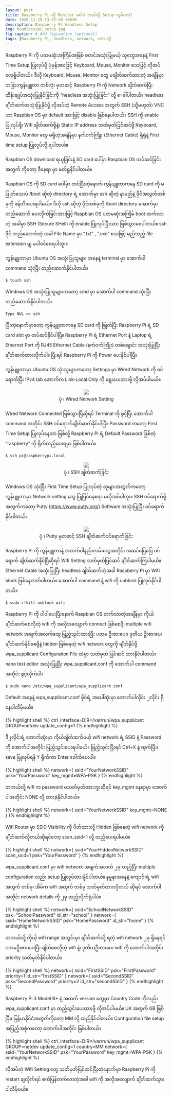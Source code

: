 ```yaml
---
layout: post
title: Raspberry Pi ကို Monitor မပါပဲ ဘယ်လို Setup လုပ်မလဲ?
date: 2020-11-29 13:32:20 +0630
description: Raspberry Pi Headless Setup
img: headless/pi_setup.jpg
fig-caption: # Add figcaption (optional)
tags: [Raspberry Pi, headless, network, setup]
---
```

Raspberry Pi ကို ပထမဆုံးအကြိမ်အဖြစ် စတင်အသုံးပြုမယ့် သူတွေအနေနဲ့ First Time Setup ပြုလုပ်ဖို့ ပုံမှန်အားဖြင့် Keyboard, Mouse, Monitor စသဖြင့် လိုအပ်လေ့ရှိပါတယ်။ ဒီလို Keyboard, Mouse, Monitor တွေ မချိတ်ဆက်ထားတဲ့ အချိန်မှာ တခြားကွန်ပျူတာ တစ်လုံး မှတဆင့် Raspberry Pi ကို Network ချိတ်ဆက်ပြီး ထိန်းချုပ်အသုံးပြုနိုင်ခြင်းကို “headless အသုံးပြုခြင်း” လို့ ေခါ်ပါတယ်။ headless ချိတ်ဆက်အသုံးပြုနိုင်ဖို့ လိုအပ်တဲ့ Remote Access အတွက် SSH (သို့မဟုတ်) VNC ဟာ Raspbian OS မှာ default အားဖြင့် disable ဖြစ်နေပါတယ်။ SSH ကို enable ပြုလုပ်ဖို့၊ Wifi ချိတ်ဆက်ဖို့နဲ့၊ Static IP address သတ်မှတ်ပြင်ဆင်ဖို့ Keyboard, Mouse, Monitor တွေ မရှိတဲ့အချိန်မှာ နက်ဝက်ကြိုး (Ethernet Cable) ရှိရုံနဲ့ First time setup ပြုလုပ်လို့ ရပါတယ်။

Raspbian OS download ရယူခြင်းနဲ့ SD card ပေါ်မှာ Raspbian OS တပ်ဆင်ခြင်း အတွက် ကိုတော့ <a style="text-decoration:none" href="https://kogyikaunghtet.github.io/sha-check/">ဒီနေရာ</a> မှာ ဖတ်ရှုနိုင်ပါတယ်။

Raspbian OS ကို SD card ပေါ်မှာ တင်ပြီးတဲ့နောက် ကွန်ပျူတာကနေ SD card ကို မဖြုတ်သေးပဲ /boot ဆိုတဲ့ directory ရဲ့ အောက်မှာ ssh ဆိုတဲ့ နာမည်နဲ့ ဖိုင်အလွတ်တစ်ခုကို ဖန်တီးပေးရပါမယ်။ ဒီလို ssh ဆိုတဲ့ ဖိုင်တစ်ခုကို /boot directory အောက်မှာ တည်ဆောက် ပေးလိုက်ခြင်းအားဖြင့် Raspbian OS ပထမဆုံးအကြိမ် boot တက်လာတဲ့ အခါမှာ SSH (Secure SHell) ကို enable ပြုလုပ်ပြီးသား ဖြစ်သွားစေပါတယ်။ ssh ဖိုင် တည်ဆောက်တဲ့ အခါ File Name မှာ “.txt” , “.exe” စသဖြင့် မည်သည့် file extension မျှ မပါဝင်စေရပါဘူး။

ကွန်ပျူတာမှာ Ubuntu OS အသုံးပြုသူများ အနေနဲ့ terminal မှာ အောက်ပါ command သုံးပြီး တည်ဆောက်နိုင်ပါတယ်။

`$ touch ssh`

Windows OS အသုံးပြုသူများကတော့ cmd မှာ အောက်ပါ command သုံးပြီး တည်ဆောက်နိုင်ပါတယ်။

`Type NUL >> ssh`

ပြီးတဲ့နောက်မှာတော့ ကွန်ပျူတာကနေ SD card ကို ဖြုတ်ပြီး Raspberry Pi ရဲ့ SD card slot မှာ တပ်ဆင်နိုင်ပါပြီ။ Raspberry Pi ရဲ့ Ethernet Port နဲ့ Laptop ရဲ့ Ethernet Port ကို RJ45 Ethernet Cable (နက်ဝက်ကြိုး) တစ်ချောင်း အသုံးပြုပြီး ချိတ်ဆက်ထားလိုက်ပါ။ ပြီးရင် Raspberry Pi ကို Power ပေးနိုင်ပါပြီ။

ကွန်ပျူတာမှာ Ubuntu OS သုံးသူများကတော့ Settings မှာ Wired Network ကို ဝင်ရောက်ပြီး IPv4 tab အောက်က Link-Local Only ကို ရွေးပေးထားဖို့ လိုအပ်ပါမယ်။

<p align="center">
<img src="/assets/img/headless/wired.png">
<br>
<a>ပုံ ၊ Wired Network Setting</a>
</p>

Wired Network Connected ဖြစ်သွားပြီဆိုရင် Terminal ကို ဖွင့်ပြီး အောက်ပါ command အတိုင်း SSH ဝင်ရောက်ချိတ်ဆက်နိုင်ပါပြီ။ Password ကတော့ First Time Setup ပြုလုပ်နေတာ ဖြစ်လို့ Raspberry Pi ရဲ့ Default Password ဖြစ်တဲ့ “raspberry” ကို ရိုက်ထည့်ပေးရမှာ ဖြစ်ပါတယ်။

`$ ssh pi@raspberrypi.local`

<p align="center">
<img src="/assets/img/headless/pilocal.png">
<br>
<a>ပုံ ၊ SSH ချိတ်ဆက်ခြင်း</a>
</p>

Windows OS သုံးပြီး First Time Setup ပြုလုပ်တဲ့ သူများအတွက်ကတော့ ကွန်ပျူတာမှာ Network setting တွေ ပြုပြင်နေစရာ မလိုအပ်ပါဘူး။ SSH ဝင်ရောက်ဖို့အတွက်ကတော့ Putty (https://www.putty.org/) Software အသုံးပြုပြီး ဝင်ရောက်နိုင်ပါတယ်။

<p align="center">
<img src="/assets/img/headless/putty.png">
<br>
<a>ပုံ ၊ Putty မှတဆင့် SSH ချိတ်ဆက်ဝင်ရောက်ခြင်း</a>
</p>

Raspberry Pi ကို ကွန်ပျူတာနဲ့ အထက်ပါနည်းလမ်းတွေအတိုင်း အဆင်ပြေပြေ ဝင်ရောက် ချိတ်ဆက်နိုင်ပြီဆိုရင် Wifi Setting သတ်မှတ်ပြင်ဆင် ချိတ်ဆက်ကြပါမယ်။ Ethernet Cable အသုံးပြုပြီး headless ချိတ်ဆက်တဲ့အခါ Raspberry Pi မှာ Wifi block ဖြစ်နေတတ်ပါတယ်။ အောက်ပါ command နဲ့ wifi ကို unblock ပြုလုပ်နိုင်ပါတယ်။

`$ sudo rfkill unblock wifi`

Raspberry Pi ကို ပါဝါပေးပြီးနောက် Raspbian OS တက်လာတဲ့အချိန်မှာ ကိုယ် ချိတ်ဆက်စေလိုတဲ့ wifi ကို အလိုအလျောက် connect ဖြစ်စေဖို့၊ multiple wifi network အချက်အလက်တွေ ဖြည့်သွင်းထားပြီး ပထမ ဦးစားပေး၊ ဒုတိယ ဦးစားပေး ချိတ်ဆက်နိုင်စေဖို့နဲ့ hidden ဖြစ်နေတဲ့ wifi network တွေကို ချိတ်နိုင်ဖို့ wpa_supplicant Configuration File ထဲမှာ သတ်မှတ် ပြင်ဆင် ထားနိုင်ပါတယ်။ nano text editor အသုံးပြုပြီး wpa_supplicant.conf ကို အောက်ပါ command အတိုင်း ဖွင့်လိုက်ပါ။

~~~~~~~~
$ sudo nano /etc/wpa_supplicant/wpa_supplicant.conf
~~~~~~~~

Default အနေနဲ့ wpa_supplicant.conf ဖိုင်ရဲ့ အပေါ်ဆုံးမှာ အောက်ပါလိုင်း ၂လိုင်း ရှိနေပါလိမ့်မယ်။

{% highlight shell %}
ctrl_interface=DIR=/var/run/wpa_supplicant GROUP=netdev
update_config=1
{% endhighlight %}

ဒီ၂လိုင်းရဲ့ အောက်ဆုံးမှာ ကိုယ်ချိတ်ဆက်မယ့် wifi network ရဲ့ SSID နဲ့ Password ကို အောက်ပါအတိုင်း ဖြည့်သွင်းပေးရပါမယ်။ ဖြည့်သွင်းပြီးရင် Ctrl+X နဲ့ ထွက်ပြီး၊ save ပြုလုပ်ရန် Y ရိုက်ကာ Enter ခေါက်ပေးပါ။

{% highlight shell %}
network={
    ssid="YourNetworkSSID"
    psk="YourPassword"
    key_mgmt=WPA-PSK
}
{% endhighlight %}

တကယ်လို့ wifi က password မသတ်မှတ်ထားဘူးဆိုရင် key_mgmt နေရာမှာ အောက်ပါအတိုင်း NONE လို့ ထားခဲ့နိုင်ပါတယ်။

{% highlight shell %}
network={
    ssid="YourNetworkSSID"
    key_mgmt=NONE
}
{% endhighlight %}

Wifi Router မှာ SSID Visibility ကို ပိတ်ထားလို့ Hidden ဖြစ်နေတဲ့ wifi network ကို ချိတ်ဆက်လိုတယ်ဆိုရင်တော့ scan_ssid=1 လို့ ထည့်ပေးရပါမယ်။

{% highlight shell %}
network={
    ssid="YourHiddenNetworkSSID"
    scan_ssid=1
    psk="YourPassword"
}
{% endhighlight %}

wpa_supplicant.conf မှာ wifi network အချက်အလက် ၂ခု ထည့်ပြီး multiple configuration လည်း setup ပြုလုပ်ထားနိုင်ပါတယ်။ နမူနာအနေနဲ့ ကျောင်းရဲ့ wifi အတွက် တစ်ခု၊ အိမ်က wifi အတွက် တစ်ခု သတ်မှတ်ထားလိုတယ် ဆိုရင် အောက်ပါအတိုင်း network details ကို ၂ခု ထည့်လိုက်ရုံပါပဲ။

{% highlight shell %}
network={
    ssid="SchoolNetworkSSID"
    psk="SchoolPassword"
    id_str="school"
}
network={
    ssid="HomeNetworkSSID"
    psk="HomePassword"
    id_str="home"
}
{% endhighlight %}

တကယ်လို့ ကိုယ့် wifi range အတွင်းမှာ ချိတ်ဆက်လို့ ရတဲ့ wifi network ၂ခု ရှိနေရင် ပထမဦးစားပေးပြီး ချိတ်စေလိုတဲ့ wifi နဲ့၊ ဒုတိယဦးစားပေး wifi ကို အောက်ပါအတိုင်း priority သတ်မှတ်နိုင်ပါတယ်။

{% highlight shell %}
network={
    ssid="FirstSSID"
    psk="FirstPassword"
    priority=1
    id_str="firstSSID"
}
network={
    ssid="SecondSSID"
    psk="SecondPassword"
    priority=2
    id_str="secondSSID"
}
{% endhighlight %}

Raspberry Pi 3 Model B+ နဲ့ အထက် version တွေမှာ Country Code ကိုလည်း wpa_supplicant.conf မှာ ထည့်သွင်းပေးထားဖို့ လိုအပ်ပါမယ်။ UK အတွက် GB ဖြစ်ပြီး၊ မြန်မာနိုင်ငံအတွက်ကိုတော့ MM လို့ ထည့်နိုင်ပါတယ်။ Configuration file setup အပြည့်အစုံကတော့ အောက်ပါအတိုင်း ဖြစ်ပါတယ်။

{% highlight shell %}
ctrl_interface=DIR=/var/run/wpa_supplicant GROUP=netdev
update_config=1
country=MM
network={
    ssid="YourNetworkSSID"
    psk="YourPassword"
    key_mgmt=WPA-PSK
}
{% endhighlight %}

လိုအပ်တဲ့ Wifi Setting တွေ သတ်မှတ်ပြင်ဆင်ပြီးတဲ့နောက်မှာ Raspberry Pi ကို restart ချလိုက်ရင် စက်ပြန်တက်လာတဲ့အခါ wifi ကို အလိုအလျောက် ချိတ်ဆက်သွားပါလိမ့်မယ်။


